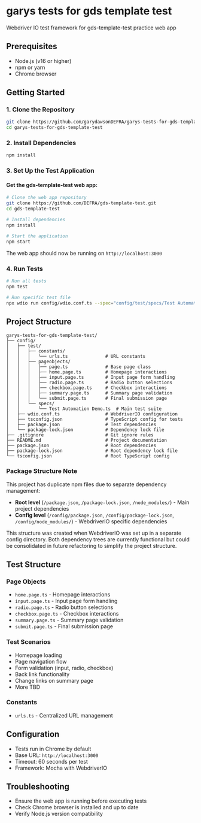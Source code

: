 # garys tests for gds template test
Webdriver IO test framework for gds-template-test practice web app

## Prerequisites
- Node.js (v16 or higher)
- npm or yarn
- Chrome browser

## Getting Started

### 1. Clone the Repository
```bash
git clone https://github.com/garydawsonDEFRA/garys-tests-for-gds-template-test.git
cd garys-tests-for-gds-template-test
```

### 2. Install Dependencies
```bash
npm install
```

### 3. Set Up the Test Application

#### Get the gds-template-test web app:
```bash
# Clone the web app repository
git clone https://github.com/DEFRA/gds-template-test.git
cd gds-template-test

# Install dependencies
npm install

# Start the application
npm start
```

The web app should now be running on `http://localhost:3000`

### 4. Run Tests
```bash
# Run all tests
npm test

# Run specific test file
npx wdio run config/wdio.conf.ts --spec="config/test/specs/Test Automation Demo.ts"
```

## Project Structure

```
garys-tests-for-gds-template-test/
├── config/
│   ├── test/
│   │   ├── constants/
│   │   │   └── urls.ts              # URL constants
│   │   ├── pageobjects/
│   │   │   ├── page.ts              # Base page class
│   │   │   ├── home.page.ts         # Homepage interactions
│   │   │   ├── input.page.ts        # Input page form handling
│   │   │   ├── radio.page.ts        # Radio button selections
│   │   │   ├── checkbox.page.ts     # Checkbox interactions
│   │   │   ├── summary.page.ts      # Summary page validation
│   │   │   └── submit.page.ts       # Final submission page
│   │   └── specs/
│   │       └── Test Automation Demo.ts  # Main test suite
│   ├── wdio.conf.ts                 # WebdriverIO configuration
│   ├── tsconfig.json                # TypeScript config for tests
│   ├── package.json                 # Test dependencies
│   └── package-lock.json            # Dependency lock file
├── .gitignore                       # Git ignore rules
├── README.md                        # Project documentation
├── package.json                     # Root dependencies
├── package-lock.json                # Root dependency lock file
└── tsconfig.json                    # Root TypeScript config
```

### Package Structure Note
This project has duplicate npm files due to separate dependency management:
- **Root level** (`/package.json`, `/package-lock.json`, `/node_modules/`) - Main project dependencies
- **Config level** (`/config/package.json`, `/config/package-lock.json`, `/config/node_modules/`) - WebdriverIO specific dependencies

This structure was created when WebdriverIO was set up in a separate config directory. Both dependency trees are currently functional but could be consolidated in future refactoring to simplify the project structure.

## Test Structure

### Page Objects
- `home.page.ts` - Homepage interactions
- `input.page.ts` - Input page form handling
- `radio.page.ts` - Radio button selections
- `checkbox.page.ts` - Checkbox interactions
- `summary.page.ts` - Summary page validation
- `submit.page.ts` - Final submission page

### Test Scenarios
- Homepage loading
- Page navigation flow
- Form validation (input, radio, checkbox)
- Back link functionality
- Change links on summary page
- More TBD

### Constants
- `urls.ts` - Centralized URL management

## Configuration
- Tests run in Chrome by default
- Base URL: `http://localhost:3000`
- Timeout: 60 seconds per test
- Framework: Mocha with WebdriverIO

## Troubleshooting
- Ensure the web app is running before executing tests
- Check Chrome browser is installed and up to date
- Verify Node.js version compatibility
